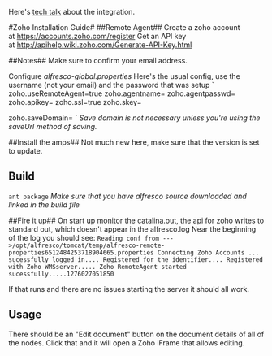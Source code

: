 Here's [tech talk](http://www.youtube.com/user/ziaconsulting#p/u/1/LSbdYOoD2YM) about the integration.

#Zoho Installation Guide#
##Remote Agent##
Create a zoho account at https://accounts.zoho.com/register
Get an API key at http://apihelp.wiki.zoho.com/Generate-API-Key.html

##Notes##
Make sure to confirm your email address.

Configure *alfresco-global.properties*
Here's the usual config, use the username (not your email) and the password that was setup
`
zoho.useRemoteAgent=true
zoho.agentname=
zoho.agentpasswd=
zoho.apikey=
zoho.ssl=true
zoho.skey=

zoho.saveDomain=
`
*Save domain is not necessary unless you're using the saveUrl method of saving.*

##Install the amps##
Not much new here, make sure that the version is set to update.

## Build ##
`ant package`
*Make sure that you have alfresco source downloaded and linked in the build file*

##Fire it up##
On start up monitor the catalina.out, the api for zoho writes to standard out, which doesn't appear in the alfresco.log Near the beginning of the log you should see:
`
Reading conf from --->/opt/alfresco/tomcat/temp/alfresco-remote-properties6512484253718904665.properties
Connecting Zoho Accounts ...
sucessfully logged in....
Registered for the identifier....
Registered with Zoho WMSserver.....
Zoho RemoteAgent started sucessfully.....1276027051850
`

If that runs and there are no issues starting the server it should all work.

## Usage ##
There should be an "Edit document" button on the document details of all of the nodes. Click that and it will open a Zoho iFrame that allows editing.
